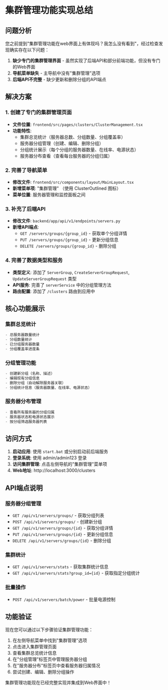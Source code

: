 # 集群管理功能实现总结

## 问题分析

您之前提到"集群管理功能在web界面上有体现吗？我怎么没有看到"，经过检查发现确实存在以下问题：

1. **缺少专门的集群管理界面** - 虽然实现了后端API和部分前端功能，但没有专门的Web界面
2. **导航菜单缺失** - 主导航中没有"集群管理"选项
3. **后端API不完整** - 缺少更新和删除分组的API端点

## 解决方案

### 1. 创建了专门的集群管理页面
- **文件位置**: `frontend/src/pages/clusters/ClusterManagement.tsx`
- **功能特性**:
  - 集群总览统计（服务器总数、分组数量、分组覆盖率）
  - 服务器分组管理（创建、编辑、删除分组）
  - 分组统计展示（每个分组的服务器数量、在线率、电源状态）
  - 服务器分布查看（查看每台服务器的分组归属）

### 2. 完善了导航菜单
- **修改文件**: `frontend/src/components/layout/MainLayout.tsx`
- **新增菜单项**: "集群管理" （使用 ClusterOutlined 图标）
- **菜单位置**: 服务器管理和监控面板之间

### 3. 补充了后端API
- **修改文件**: `backend/app/api/v1/endpoints/servers.py`
- **新增API端点**:
  - `GET /servers/groups/{group_id}` - 获取单个分组详情
  - `PUT /servers/groups/{group_id}` - 更新分组信息
  - `DELETE /servers/groups/{group_id}` - 删除分组

### 4. 完善了数据类型和服务
- **类型定义**: 添加了 `ServerGroup`, `CreateServerGroupRequest`, `UpdateServerGroupRequest` 类型
- **API服务**: 完善了 `serverService` 中的分组管理方法
- **路由配置**: 添加了 `/clusters` 路由到应用中

## 核心功能展示

### 集群总览统计
```typescript
- 总服务器数量统计
- 分组数量统计  
- 已分组服务器数量
- 分组覆盖率进度条
```

### 分组管理功能
```typescript
- 创建新分组（名称、描述）
- 编辑现有分组信息
- 删除分组（自动解除服务器关联）
- 分组统计信息（服务器数量、在线率、电源状态）
```

### 服务器分布管理
```typescript
- 查看所有服务器的分组归属
- 服务器状态和电源状态展示
- 按分组筛选服务器列表
```

## 访问方式

1. **启动应用**: 使用 `start.bat` 或分别启动前后端服务
2. **登录系统**: 使用 admin/admin123 登录
3. **访问集群管理**: 点击左侧导航的"集群管理"菜单项
4. **Web地址**: http://localhost:3000/clusters

## API端点说明

### 服务器分组管理
- `GET /api/v1/servers/groups/` - 获取分组列表
- `POST /api/v1/servers/groups/` - 创建新分组
- `GET /api/v1/servers/groups/{id}` - 获取分组详情
- `PUT /api/v1/servers/groups/{id}` - 更新分组信息  
- `DELETE /api/v1/servers/groups/{id}` - 删除分组

### 集群统计
- `GET /api/v1/servers/stats` - 获取集群统计信息
- `GET /api/v1/servers/stats?group_id={id}` - 获取指定分组统计

### 批量操作
- `POST /api/v1/servers/batch/power` - 批量电源控制

## 功能验证

现在您可以通过以下步骤验证集群管理功能：

1. 在左侧导航菜单中找到"集群管理"选项
2. 点击进入集群管理页面
3. 查看集群总览统计信息
4. 在"分组管理"标签页中管理服务器分组
5. 在"服务器分布"标签页中查看服务器归属情况
6. 尝试创建、编辑、删除分组操作

集群管理功能现在已经完整实现并集成到Web界面中！